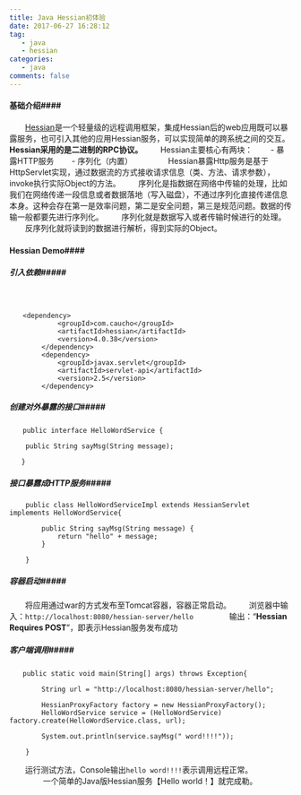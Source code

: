 ```yaml
---
title: Java Hessian初体验
date: 2017-06-27 16:28:12
tag:
   - java
   - hessian
categories:
   - java
comments: false
---
```


#### 基础介绍####

　　[Hessian](http://hessian.caucho.com/)是一个轻量级的远程调用框架，集成Hessian后的web应用既可以暴露服务，也可引入其他的应用Hessian服务，可以实现简单的跨系统之间的交互。**Hessian采用的是二进制的RPC协议。**
　　Hessian主要核心有两块：
　　-  暴露HTTP服务
　　-  序列化（内置）
　　
　　Hessian暴露Http服务是基于HttpServlet实现，通过数据流的方式接收请求信息（类、方法、请求参数），invoke执行实际Object的方法。
　　序列化是指数据在网络中传输的处理，比如我们在网络传递一段信息或者数据落地（写入磁盘），不通过序列化直接传递信息本身。这种会存在第一是效率问题，第二是安全问题，第三是规范问题。数据的传输一般都要先进行序列化。
　　序列化就是数据写入或者传输时候进行的处理。
　　反序列化就将读到的数据进行解析，得到实际的Object。
　　
　　
#### Hessian Demo####　

##### 引入依赖#####
　　
```　　
　　<dependency>
			<groupId>com.caucho</groupId>
			<artifactId>hessian</artifactId>
			<version>4.0.38</version>
		</dependency>
		<dependency>
			<groupId>javax.servlet</groupId>
			<artifactId>servlet-api</artifactId>
			<version>2.5</version>
		</dependency>
```
##### 创建对外暴露的接口#####

```
　　public interface HelloWordService {

	public String sayMsg(String message);
	
   }
```

##### 接口暴露成HTTP服务#####

```
	public class HelloWordServiceImpl extends HessianServlet implements HelloWordService{
	
		public String sayMsg(String message) {
			return "hello" + message;
		}
	
	}
```

##### 容器启动#####
	
　　将应用通过war的方式发布至Tomcat容器，容器正常启动。
　　浏览器中输入：`http://localhost:8080/hessian-server/hello`
　　
　　输出：“**Hessian Requires POST**”，即表示Hessian服务发布成功

##### 客户端调用#####

```
　　public static void main(String[] args) throws Exception{

		String url = "http://localhost:8080/hessian-server/hello";

		HessianProxyFactory factory = new HessianProxyFactory();
		HelloWordService service = (HelloWordService) factory.create(HelloWordService.class, url);

		System.out.println(service.sayMsg(" word!!!!"));

	}
```
　　运行测试方法，Console输出`hello word!!!!`表示调用远程正常。
　　
　　一个简单的Java版Hessian服务【Hello world！】就完成勒。